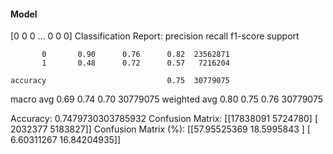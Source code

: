 #### Model
[0 0 0 ... 0 0 0]
Classification Report:
              precision    recall  f1-score   support

           0       0.90      0.76      0.82  23562871
           1       0.48      0.72      0.57   7216204

    accuracy                           0.75  30779075
   macro avg       0.69      0.74      0.70  30779075
weighted avg       0.80      0.75      0.76  30779075

Accuracy: 0.7479730303785932
Confusion Matrix:
[[17838091  5724780]
 [ 2032377  5183827]]
Confusion Matrix (%):
[[57.95525369 18.5995843 ]
 [ 6.60311267 16.84204935]]
